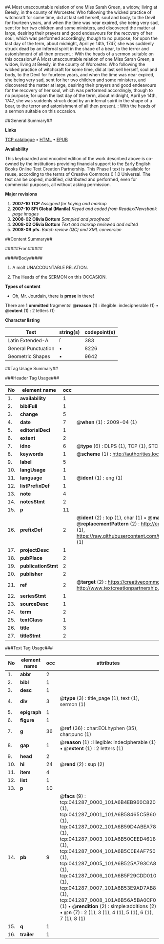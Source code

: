 #A Most unaccountable relation of one Miss Sarah Green, a widow, living at Beesly, in the county of Worcester. Who following the wicked practice of witchcraft for some time, did at last sell herself, soul and body, to the Devil for fourteen years, and when the time was near expired, she being very sad, sent for her two children and some ministers, and discovered the matter at large, desiring their prayers and good endeavours for the recovery of her soul, which was performed accordingly, though to no purpose; for upon the last day of the term, about midnight, April ye 14th, 1747, she was suddenly struck dead by an infernal spirit in the shape of a bear, to the terror and astonishment of all then present. : With the heads of a sermon suitable on this occasion.#
A Most unaccountable relation of one Miss Sarah Green, a widow, living at Beesly, in the county of Worcester. Who following the wicked practice of witchcraft for some time, did at last sell herself, soul and body, to the Devil for fourteen years, and when the time was near expired, she being very sad, sent for her two children and some ministers, and discovered the matter at large, desiring their prayers and good endeavours for the recovery of her soul, which was performed accordingly, though to no purpose; for upon the last day of the term, about midnight, April ye 14th, 1747, she was suddenly struck dead by an infernal spirit in the shape of a bear, to the terror and astonishment of all then present. : With the heads of a sermon suitable on this occasion.

##General Summary##

**Links**

[TCP catalogue](http://www.ota.ox.ac.uk/tcp/)  • 
[HTML](http://tei.it.ox.ac.uk/tcp/Texts-HTML/free/N31/N31192.html)  • 
[EPUB](http://tei.it.ox.ac.uk/tcp/Texts-EPUB/free/N31/N31192.epub)

**Availability**

This keyboarded and encoded edition of the
	       work described above is co-owned by the institutions
	       providing financial support to the Early English Books
	       Online Text Creation Partnership. This Phase I text is
	       available for reuse, according to the terms of Creative
	       Commons 0 1.0 Universal. The text can be copied,
	       modified, distributed and performed, even for
	       commercial purposes, all without asking permission.

**Major revisions**

1. __2007-10__ __TCP__ *Assigned for keying and markup*
1. __2007-10__ __SPi Global (Manila)__ *Keyed and coded from Readex/Newsbank page images*
1. __2008-02__ __Olivia Bottum__ *Sampled and proofread*
1. __2008-02__ __Olivia Bottum__ *Text and markup reviewed and edited*
1. __2008-09__ __pfs.__ *Batch review (QC) and XML conversion*

##Content Summary##

#####Front#####

#####Body#####

1. A moſt UNACCOUNTABLE RELATION.

1. The Heads of the SERMON on this OCCASION.

**Types of content**

  * Oh, Mr. Jourdain, there is **prose** in there!

There are 1 **ommitted** fragments! 
 @__reason__ (1) : illegible: indecipherable (1)  •  @__extent__ (1) : 2 letters (1)

**Character listing**


|Text|string(s)|codepoint(s)|
|---|---|---|
|Latin Extended-A|ſ|383|
|General Punctuation|•|8226|
|Geometric Shapes|▪|9642|

##Tag Usage Summary##

###Header Tag Usage###

|No|element name|occ|attributes|
|---|---|---|---|
|1.|__availability__|1||
|2.|__biblFull__|1||
|3.|__change__|5||
|4.|__date__|7| @__when__ (1) : 2009-04 (1)|
|5.|__editorialDecl__|1||
|6.|__extent__|2||
|7.|__idno__|6| @__type__ (6) : DLPS (1), TCP (1), STC (1), NOTIS (1), IMAGE-SET (1), EVANS-CITATION (1)|
|8.|__keywords__|1| @__scheme__ (1) : http://authorities.loc.gov/ (1)|
|9.|__label__|5||
|10.|__langUsage__|1||
|11.|__language__|1| @__ident__ (1) : eng (1)|
|12.|__listPrefixDef__|1||
|13.|__note__|4||
|14.|__notesStmt__|2||
|15.|__p__|11||
|16.|__prefixDef__|2| @__ident__ (2) : tcp (1), char (1)  •  @__matchPattern__ (2) : ([0-9\-]+):([0-9IVX]+) (1), (.+) (1)  •  @__replacementPattern__ (2) : http://eebo.chadwyck.com/downloadtiff?vid=$1&page=$2 (1), https://raw.githubusercontent.com/textcreationpartnership/Texts/master/tcpchars.xml#$1 (1)|
|17.|__projectDesc__|1||
|18.|__pubPlace__|2||
|19.|__publicationStmt__|2||
|20.|__publisher__|2||
|21.|__ref__|2| @__target__ (2) : https://creativecommons.org/publicdomain/zero/1.0/ (1), http://www.textcreationpartnership.org/docs/. (1)|
|22.|__seriesStmt__|1||
|23.|__sourceDesc__|1||
|24.|__term__|2||
|25.|__textClass__|1||
|26.|__title__|3||
|27.|__titleStmt__|2||


###Text Tag Usage###

|No|element name|occ|attributes|
|---|---|---|---|
|1.|__abbr__|2||
|2.|__bibl__|1||
|3.|__desc__|1||
|4.|__div__|3| @__type__ (3) : title_page (1), text (1), sermon (1)|
|5.|__epigraph__|1||
|6.|__figure__|1||
|7.|__g__|36| @__ref__ (36) : char:EOLhyphen (35), char:punc (1)|
|8.|__gap__|1| @__reason__ (1) : illegible: indecipherable (1)  •  @__extent__ (1) : 2 letters (1)|
|9.|__head__|2||
|10.|__hi__|24| @__rend__ (2) : sup (2)|
|11.|__item__|4||
|12.|__list__|1||
|13.|__p__|10||
|14.|__pb__|9| @__facs__ (9) : tcp:041287_0000_101A6B4EB960C820 (1), tcp:041287_0001_101A6B58465C5B60 (1), tcp:041287_0002_101A6B59D4ABEA78 (1), tcp:041287_0003_101A6B50CEED4618 (1), tcp:041287_0004_101A6B5C0E4AF750 (1), tcp:041287_0005_101A6B525A793CA8 (1), tcp:041287_0006_101A6B5F29CDD010 (1), tcp:041287_0007_101A6B53E9AD7AB8 (1), tcp:041287_0008_101A6B56A5BA0CF0 (1)  •  @__rendition__ (2) : simple:additions (2)  •  @__n__ (7) : 2 (1), 3 (1), 4 (1), 5 (1), 6 (1), 7 (1), 8 (1)|
|15.|__q__|1||
|16.|__trailer__|1||
